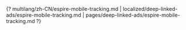 {? multilang/zh-CN/espire-mobile-tracking.md | localized/deep-linked-ads/espire-mobile-tracking.md | pages/deep-linked-ads/espire-mobile-tracking.md ?}
